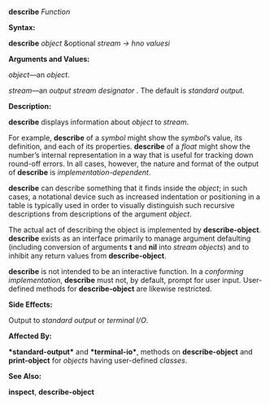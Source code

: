 **describe** *Function* 

**Syntax:** 

**describe** *object* &optional *stream → hno valuesi* 

**Arguments and Values:** 

*object*—an *object*. 

*stream*—an *output stream designator* . The default is *standard output*. 

**Description:** 

**describe** displays information about *object* to *stream*. 

For example, **describe** of a *symbol* might show the *symbol*’s value, its definition, and each of its properties. **describe** of a *float* might show the number’s internal representation in a way that is useful for tracking down round-off errors. In all cases, however, the nature and format of the output of **describe** is *implementation-dependent*. 

**describe** can describe something that it finds inside the *object*; in such cases, a notational device such as increased indentation or positioning in a table is typically used in order to visually distinguish such recursive descriptions from descriptions of the argument *object*. 



 

 

The actual act of describing the object is implemented by **describe-object**. **describe** exists as an interface primarily to manage argument defaulting (including conversion of arguments **t** and **nil** into *stream objects*) and to inhibit any return values from **describe-object**. 

**describe** is not intended to be an interactive function. In a *conforming implementation*, **describe** must not, by default, prompt for user input. User-defined methods for **describe-object** are likewise restricted. 

**Side Effects:** 

Output to *standard output* or *terminal I/O*. 

**Affected By:** 

**\*standard-output\*** and **\*terminal-io\***, methods on **describe-object** and **print-object** for *objects* having user-defined *classes*. 

**See Also:** 

**inspect**, **describe-object** 

